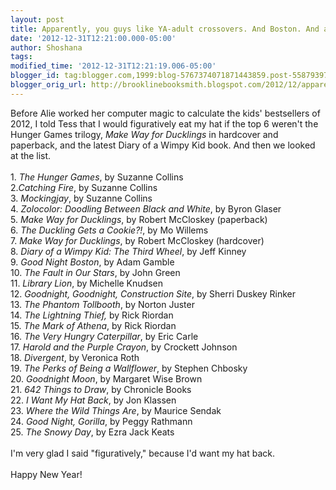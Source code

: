 ```yaml
---
layout: post
title: Apparently, you guys like YA-adult crossovers. And Boston. And also other stuff.
date: '2012-12-31T12:21:00.000-05:00'
author: Shoshana
tags: 
modified_time: '2012-12-31T12:21:19.006-05:00'
blogger_id: tag:blogger.com,1999:blog-5767374071871443859.post-5587939726510376111
blogger_orig_url: http://brooklinebooksmith.blogspot.com/2012/12/apparently-you-guys-like-ya-adult.html
---
```


Before Alie worked her computer magic to calculate the kids' bestsellers of 2012, I told Tess that I would figuratively eat my hat if the top 6 weren't the Hunger Games trilogy, <em>Make Way for Ducklings </em>in hardcover and paperback, and the latest Diary of a Wimpy Kid book. And then we looked at the list.<br /><br />1. <em>The Hunger Games</em>, by Suzanne Collins <br />2.<em>Catching Fire</em>, by Suzanne Collins<br />3. <em>Mockingjay</em>, by Suzanne Collins<br />4. <em>Zolocolor: Doodling Between Black and White</em>, by Byron Glaser<br />5. <em>Make Way for Ducklings</em>, by Robert McCloskey (paperback)<br />6. <em>The Duckling Gets a Cookie?!</em>, by Mo Willems<br />7. <em>Make Way for Ducklings</em>, by Robert McCloskey (hardcover)<br />8. <em>Diary of a Wimpy Kid: The Third Wheel</em>, by Jeff Kinney<br />9. <em>Good Night Boston</em>, by Adam Gamble<br />10. <em>The Fault in Our Stars</em>, by John Green<br />11. <em>Library Lion</em>, by Michelle Knudsen<br />12. <em>Goodnight, Goodnight, Construction Site</em>, by Sherri Duskey Rinker<br />13. <em>The Phantom Tollbooth</em>, by Norton Juster<br />14. <em>The Lightning Thief,</em> by Rick Riordan<br />15. <em>The Mark of Athena</em>, by Rick Riordan<br />16. <em>The Very Hungry Caterpillar</em>, by Eric Carle<br />17. <em>Harold and the Purple Crayon</em>, by Crockett Johnson<br />18. <em>Divergent</em>, by Veronica Roth<br />19. <em>The Perks of Being a Wallflower</em>, by Stephen Chbosky<br />20. <em>Goodnight Moon</em>, by Margaret Wise Brown<br />21. <em>642 Things to Draw</em>, by Chronicle Books<br />22. <em>I Want My Hat Back</em>, by Jon Klassen<br />23. <em>Where the Wild Things Are</em>, by Maurice Sendak<br />24. <em>Good Night, Gorilla</em>, by Peggy Rathmann<br />25. <em>The Snowy Day</em>, by Ezra Jack Keats<br /><br />I'm very glad I said "figuratively," because I'd want my hat back.<br /><br />Happy New Year!